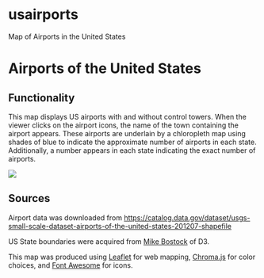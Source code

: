 # usairports
Map of Airports in the United States



# Airports of the United States

##  Functionality

This map displays US airports with and without control towers. When the viewer clicks on the airport icons, the name of the town containing the airport appears. These airports are underlain by a chloropleth map using shades of blue to indicate the approximate number of airports in each state. Additionally, a number appears in each state indicating the exact number of airports.

![](https://raw.githubusercontent.com/vanstolc/vanstolc.github.io/master/img/airport%20map%20capture.JPG)

## Sources

Airport data was downloaded from <https://catalog.data.gov/dataset/usgs-small-scale-dataset-airports-of-the-united-states-201207-shapefile>

US State boundaries were acquired from [Mike Bostock](https://bost.ocks.org/mike/) of D3.

This map was produced using [Leaflet](http://leafletjs.com/) for web mapping, [Chroma.js](https://github.com/gka/chroma.js/) for color choices, and [Font Awesome](https://fontawesome.com/) for icons.